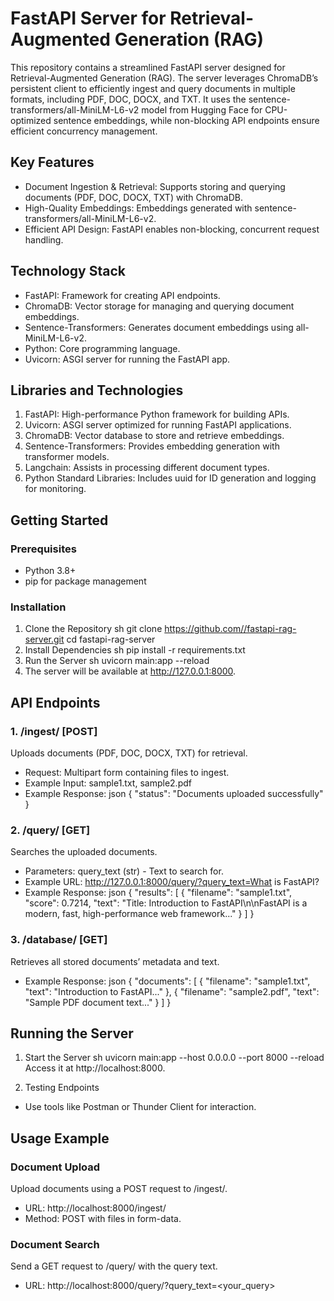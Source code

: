 # **FastAPI Server for Retrieval-Augmented Generation (RAG)**
This repository contains a streamlined FastAPI server designed for Retrieval-Augmented Generation (RAG). The server leverages ChromaDB’s persistent client to efficiently ingest and query documents in multiple formats, including PDF, DOC, DOCX, and TXT. It uses the sentence-transformers/all-MiniLM-L6-v2 model from Hugging Face for CPU-optimized sentence embeddings, while non-blocking API endpoints ensure efficient concurrency management.
## Key Features
- Document Ingestion & Retrieval: Supports storing and querying documents (PDF, DOC, DOCX, TXT) with ChromaDB.
- High-Quality Embeddings: Embeddings generated with sentence-transformers/all-MiniLM-L6-v2.
- Efficient API Design: FastAPI enables non-blocking, concurrent request handling.

## Technology Stack 
- FastAPI: Framework for creating API endpoints.
- ChromaDB: Vector storage for managing and querying document embeddings.
- Sentence-Transformers: Generates document embeddings using all-MiniLM-L6-v2.
- Python: Core programming language.
- Uvicorn: ASGI server for running the FastAPI app.

## Libraries and Technologies
1. FastAPI: High-performance Python framework for building APIs.
2. Uvicorn: ASGI server optimized for running FastAPI applications.
3. ChromaDB: Vector database to store and retrieve embeddings.
4. Sentence-Transformers: Provides embedding generation with transformer models.
5. Langchain: Assists in processing different document types.
6. Python Standard Libraries: Includes uuid for ID generation and logging for monitoring.

## Getting Started
### Prerequisites
- Python 3.8+
- pip for package management

### Installation 
1. Clone the Repository sh git clone https://github.com//fastapi-rag-server.git cd fastapi-rag-server
2. Install Dependencies sh pip install -r requirements.txt
3. Run the Server sh uvicorn main:app --reload
4. The server will be available at http://127.0.0.1:8000.

## API Endpoints
### 1. /ingest/ [POST]
Uploads documents (PDF, DOC, DOCX, TXT) for retrieval.

- Request: Multipart form containing files to ingest.
- Example Input: sample1.txt, sample2.pdf
- Example Response: json { "status": "Documents uploaded successfully" }

### 2. /query/ [GET]
Searches the uploaded documents.

- Parameters: query_text (str) - Text to search for.
- Example URL: http://127.0.0.1:8000/query/?query_text=What is FastAPI?
- Example Response: json { "results": [ { "filename": "sample1.txt", "score": 0.7214, "text": "Title: Introduction to FastAPI\n\nFastAPI is a modern, fast, high-performance web framework..." } ] }

### 3. /database/ [GET]
Retrieves all stored documents’ metadata and text.

- Example Response: json { "documents": [ { "filename": "sample1.txt", "text": "Introduction to FastAPI..." }, { "filename": "sample2.pdf", "text": "Sample PDF document text..." } ] }

## Running the Server
1. Start the Server sh uvicorn main:app --host 0.0.0.0 --port 8000 --reload
Access it at http://localhost:8000.

2. Testing Endpoints
- Use tools like Postman or Thunder Client for interaction.

## Usage Example 
### Document Upload
Upload documents using a POST request to /ingest/.

- URL: http://localhost:8000/ingest/
- Method: POST with files in form-data.

### Document Search
Send a GET request to /query/ with the query text.
- URL: http://localhost:8000/query/?query_text=<your_query>
